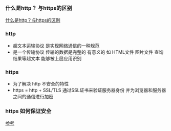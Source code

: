 ### 什么是http？ 与https的区别
[什么是http？与https的区别](https://mp.weixin.qq.com/s/SUX7foPP2tE2cMPWCjz7hA)

### http
* 超文本运输协议 是实现网络通信的一种规范  
* 是一个传输协议 传输的数据是完整的 有意义的 如 HTML文件 图片文件 查询结果等超文本 能够被上层应用识别  

### https
* 为了解决 http 不安全的特性
* https = http + SSL/TLS 通过SSL证书来验证服务器身份 并为浏览器和服务器之间的通信进行加密

### https 如何保证安全 
[参考](https://mp.weixin.qq.com/s/FrY96dUyExhEVm_ECRGpSA)
